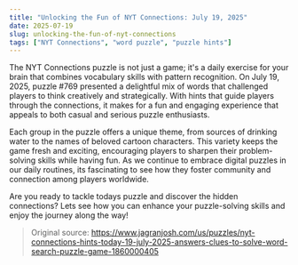 ```yaml
---
title: "Unlocking the Fun of NYT Connections: July 19, 2025"
date: 2025-07-19
slug: unlocking-the-fun-of-nyt-connections
tags: ["NYT Connections", "word puzzle", "puzzle hints"]
---
```


The NYT Connections puzzle is not just a game; it's a daily exercise for your brain that combines vocabulary skills with pattern recognition. On July 19, 2025, puzzle #769 presented a delightful mix of words that challenged players to think creatively and strategically. With hints that guide players through the connections, it makes for a fun and engaging experience that appeals to both casual and serious puzzle enthusiasts.

Each group in the puzzle offers a unique theme, from sources of drinking water to the names of beloved cartoon characters. This variety keeps the game fresh and exciting, encouraging players to sharpen their problem-solving skills while having fun. As we continue to embrace digital puzzles in our daily routines, its fascinating to see how they foster community and connection among players worldwide.

Are you ready to tackle todays puzzle and discover the hidden connections? Lets see how you can enhance your puzzle-solving skills and enjoy the journey along the way!
> Original source: https://www.jagranjosh.com/us/puzzles/nyt-connections-hints-today-19-july-2025-answers-clues-to-solve-word-search-puzzle-game-1860000405